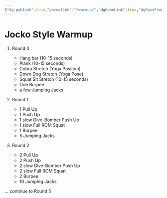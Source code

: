 ```yaml
---
{"dg-publish":true,"permalink":"/warmup/","dgHomeLink":true,"dgPassFrontmatter":false,"dgShowBacklinks":false,"dgShowLocalGraph":false,"dgShowInlineTitle":false}
---
```



# Jocko Style Warmup
1.  Round 0
	- Hang bar (10-15 seconds)
	- Plank (10-15 seconds)
	- Cobra Stretch (Yoga Position)
	- Down Dog Stretch (Yoga Pose)
	- Squat Sit Stretch (10-15 seconds)
	- One Burpee
	- a few Jumping Jacks


2.  Round 1
	- 1 Pull Up
	- 1 Push Up
	- 1 slow Dive-Bomber Push Up
	- 1 slow Full ROM Squat
	- 1 Burpee
	- 5 Jumping Jacks

3. Round 2
	- 2 Pull Up
	- 2 Push Up
	- 2 slow Dive-Bomber Push Up
	- 2 slow Full ROM Squat
	- 2 Burpee
	- 10 Jumping Jacks

... continue to Round 5